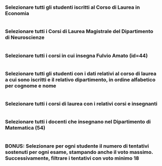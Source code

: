 ### Selezionare tutti gli studenti iscritti al Corso di Laurea in Economia
```

```

### Selezionare tutti i Corsi di Laurea Magistrale del Dipartimento di Neuroscienze
```

```

### Selezionare tutti i corsi in cui insegna Fulvio Amato (id=44)
```

```

### Selezionare tutti gli studenti con i dati relativi al corso di laurea a cui sono iscritti e il relativo dipartimento, in ordine alfabetico per cognome e nome
```

```

### Selezionare tutti i corsi di laurea con i relativi corsi e insegnanti
```

```

### Selezionare tutti i docenti che insegnano nel Dipartimento di Matematica (54)
```

```


### BONUS: Selezionare per ogni studente il numero di tentativi sostenuti per ogni esame, stampando anche il voto massimo. Successivamente, filtrare i tentativi con voto minimo 18
```

```